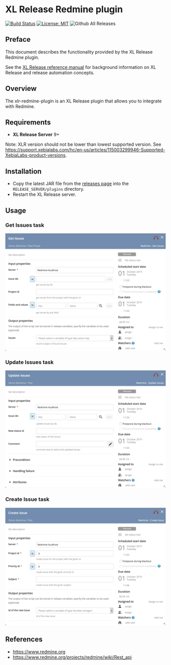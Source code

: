# XL Release Redmine plugin

[![Build Status][xlr-redmine-plugin-travis-image]][xlr-redmine-plugin-travis-url]
[![License: MIT][xlr-redmine-plugin-license-image]][xlr-redmine-plugin-license-url]
![Github All Releases][xlr-redmine-plugin-downloads-image]

[xlr-redmine-plugin-travis-image]: https://travis-ci.org/xebialabs-community/xlr-redmine-plugin.svg?branch=master
[xlr-redmine-plugin-travis-url]: https://travis-ci.org/xebialabs-community/xlr-redmine-plugin
[xlr-redmine-plugin-license-image]: https://img.shields.io/badge/License-MIT-yellow.svg
[xlr-redmine-plugin-license-url]: https://opensource.org/licenses/MIT
[xlr-redmine-plugin-downloads-image]: https://img.shields.io/github/downloads/xebialabs-community/xlr-redmine-plugin/total.svg

## Preface

This document describes the functionality provided by the XL Release Redmine plugin.

See the [XL Release reference manual](https://docs.xebialabs.com/xl-release) for background information on XL Release and release automation concepts.  

## Overview

The xlr-redmine-plugin is an XL Release plugin that allows you to integrate with Redmine.

## Requirements

* **XL Release Server** 9+

Note:  XLR version should not be lower than lowest supported version.  See <https://support.xebialabs.com/hc/en-us/articles/115003299946-Supported-XebiaLabs-product-versions>.

## Installation

* Copy the latest JAR file from the [releases page](https://github.com/xebialabs-community/xlr-redmine-plugin/releases) into the `RELEASE_SERVER/plugins` directory.
* Restart the XL Release server.

## Usage

### Get Issues task

![getIssues screenshot](images/getIssues.png)

### Update Issues task

![updateIssues screenshot](images/updateIssues.png)

### Create Issue task

![createIssue screenshot](images/createIssue.png)

## References

* <https://www.redmine.org>
* <https://www.redmine.org/projects/redmine/wiki/Rest_api>
